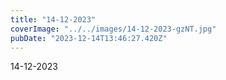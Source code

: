 ```yaml
---
title: "14-12-2023"
coverImage: "../../images/14-12-2023-gzNT.jpg"
pubDate: "2023-12-14T13:46:27.420Z"
---
```


14-12-2023
